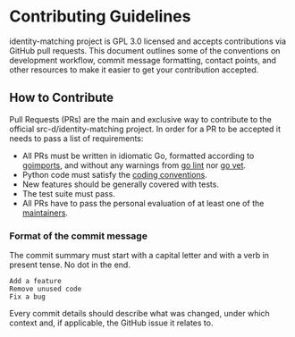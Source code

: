 # Contributing Guidelines

identity-matching project is GPL 3.0 licensed and accepts
contributions via GitHub pull requests.  This document outlines some of the
conventions on development workflow, commit message formatting, contact points,
and other resources to make it easier to get your contribution accepted.

## How to Contribute

Pull Requests (PRs) are the main and exclusive way to contribute to the official src-d/identity-matching project.
In order for a PR to be accepted it needs to pass a list of requirements:

- All PRs must be written in idiomatic Go, formatted according to [goimports](https://godoc.org/golang.org/x/tools/cmd/goimports), and without any warnings from [go lint](https://github.com/golang/lint) nor [go vet](https://golang.org/cmd/vet/).
- Python code must satisfy the [coding conventions](https://github.com/src-d/guide/blob/master/engineering/conventions/python.md).
- New features should be generally covered with tests.
- The test suite must pass.
- All PRs have to pass the personal evaluation of at least one of the [maintainers](MAINTAINERS).

### Format of the commit message

The commit summary must start with a capital letter and with a verb in present tense. No dot in the end.

```
Add a feature
Remove unused code
Fix a bug
```

Every commit details should describe what was changed, under which context and, if applicable, the GitHub issue it relates to.
